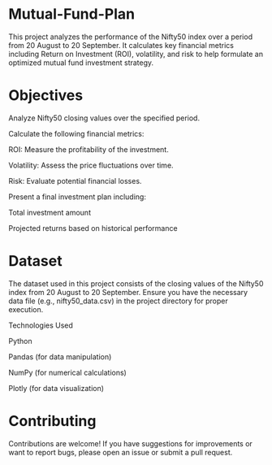 # Mutual-Fund-Plan
This project analyzes the performance of the Nifty50 index over a period from 20 August to 20 September. It calculates key financial metrics including Return on Investment (ROI), volatility, and risk to help formulate an optimized mutual fund investment strategy.


# Objectives

Analyze Nifty50 closing values over the specified period.

Calculate the following financial metrics:

ROI: Measure the profitability of the investment.

Volatility: Assess the price fluctuations over time.

Risk: Evaluate potential financial losses.

Present a final investment plan including:

Total investment amount

Projected returns based on historical performance

# Dataset

The dataset used in this project consists of the closing values of the Nifty50 index from 20 August to 20 September. Ensure you have the necessary data file (e.g., nifty50_data.csv) in the project directory for proper execution.

Technologies Used

Python

Pandas (for data manipulation)

NumPy (for numerical calculations)

Plotly (for data visualization)

# Contributing
Contributions are welcome! If you have suggestions for improvements or want to report bugs, please open an issue or submit a pull request.
